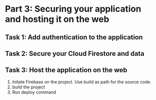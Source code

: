 # Part 3: Securing your application and hosting it on the web

## Task 1: Add authentication to the application


## Task 2: Secure your Cloud Firestore and data


## Task 3: Host the application on the web
1. Initate Firebase on the project. Use build as path for the source code. 
2. build the project
3. Run deploy command